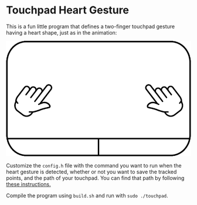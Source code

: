 # Touchpad Heart Gesture

This is a fun little program that defines a two-finger touchpad gesture having a heart shape, just as in the animation:

![Touchpad heart gesture animation](./animation.gif)

Customize the `config.h` file with the command you want to run when the heart gesture is detected, whether or not you want to save the tracked points, and the path of your touchpad. You can find that path by following [these instructions.](https://stackoverflow.com/a/51378906)

Compile the program using `build.sh` and run with `sudo ./touchpad`.
